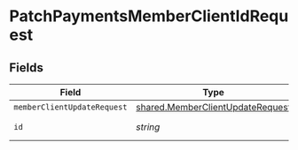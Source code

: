 # PatchPaymentsMemberClientIdRequest


## Fields

| Field                                                                                       | Type                                                                                        | Required                                                                                    | Description                                                                                 |
| ------------------------------------------------------------------------------------------- | ------------------------------------------------------------------------------------------- | ------------------------------------------------------------------------------------------- | ------------------------------------------------------------------------------------------- |
| `memberClientUpdateRequest`                                                                 | [shared.MemberClientUpdateRequest](../../../sdk/models/shared/memberclientupdaterequest.md) | :heavy_minus_sign:                                                                          | N/A                                                                                         |
| `id`                                                                                        | *string*                                                                                    | :heavy_check_mark:                                                                          | Unique identifier                                                                           |